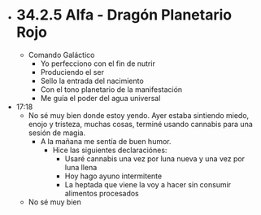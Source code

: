 - # 34.2.5 Alfa - Dragón Planetario Rojo
	- Comando Galáctico
		- Yo perfecciono con el fin de nutrir
		- Produciendo el ser
		- Sello la entrada del nacimiento
		- Con el tono planetario de la manifestación
		- Me guía el poder del agua universal
- 17:18
	- No sé muy bien donde estoy yendo. Ayer estaba sintiendo miedo, enojo y tristeza, muchas cosas, terminé usando cannabis para una sesión de magia.
		- A la mañana me sentía de buen humor.
			- Hice las siguientes declaraciónes:
				- Usaré cannabis una vez por luna nueva y una vez por luna llena
				- Hoy hago ayuno intermitente
				- La heptada que viene la voy a hacer sin consumir alimentos procesados
	- No sé muy bien